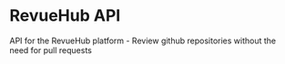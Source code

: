 # RevueHub API

API for the RevueHub platform - Review github repositories without the need for pull requests
